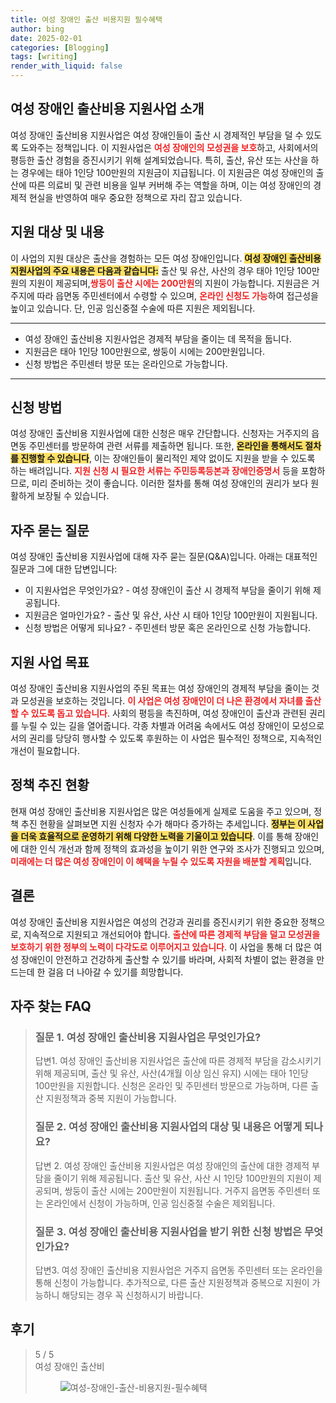 ```yaml
---
title: 여성 장애인 출산 비용지원 필수혜택
author: bing
date: 2025-02-01
categories: [Blogging]
tags: [writing]
render_with_liquid: false
---
```



<h2 id='여성_장애인_출산비용_지원사업_소개'>여성 장애인 출산비용 지원사업 소개</h2>

<p>여성 장애인 출산비용 지원사업은 여성 장애인들이 출산 시 경제적인 부담을 덜 수 있도록 도와주는 정책입니다. 이 지원사업은 <b><span style="color: #ee2323;">여성 장애인의 모성권을 보호</span></b>하고, 사회에서의 평등한 출산 경험을 증진시키기 위해 설계되었습니다. 특히, 출산, 유산 또는 사산을 하는 경우에는 태아 1인당 100만원의 지원금이 지급됩니다. 이 지원금은 여성 장애인의 출산에 따른 의료비 및 관련 비용을 일부 커버해 주는 역할을 하며, 이는 여성 장애인의 경제적 현실을 반영하여 매우 중요한 정책으로 자리 잡고 있습니다.</p>

<h2 id='지원_대상_및_내용'>지원 대상 및 내용</h2>

<p>이 사업의 지원 대상은 출산을 경험하는 모든 여성 장애인입니다. <b><span style="background-color: #ffe066;">여성 장애인 출산비용 지원사업의 주요 내용은 다음과 같습니다:</span></b> 출산 및 유산, 사산의 경우 태아 1인당 100만원의 지원이 제공되며,<b><span style="color: #ee2323;">쌍둥이 출산 시에는 200만원</span></b>의 지원이 가능합니다. 지원금은 거주지에 따라 읍면동 주민센터에서 수령할 수 있으며, <b><span style="color: #ee2323;">온라인 신청도 가능</span></b>하여 접근성을 높이고 있습니다. 단, 인공 임신중절 수술에 따른 지원은 제외됩니다.</p>

<hr />

<ul>
    <li>여성 장애인 출산비용 지원사업은 경제적 부담을 줄이는 데 목적을 둡니다.</li>
    <li>지원금은 태아 1인당 100만원으로, 쌍둥이 시에는 200만원입니다.</li>
    <li>신청 방법은 주민센터 방문 또는 온라인으로 가능합니다.</li>
</ul>

<hr />

<h2 id='신청_방법'>신청 방법</h2>

<p>여성 장애인 출산비용 지원사업에 대한 신청은 매우 간단합니다. 신청자는 거주지의 읍면동 주민센터를 방문하여 관련 서류를 제출하면 됩니다. 또한, <b><span style="background-color: #ffe066;">온라인을 통해서도 절차를 진행할 수 있습니다</span></b>, 이는 장애인들이 물리적인 제약 없이도 지원을 받을 수 있도록 하는 배려입니다. <b><span style="color: #ee2323;">지원 신청 시 필요한 서류는 주민등록등본과 장애인증명서</span></b> 등을 포함하므로, 미리 준비하는 것이 좋습니다. 이러한 절차를 통해 여성 장애인의 권리가 보다 원활하게 보장될 수 있습니다.</p>

<h2 id='자주_묻는_질문'>자주 묻는 질문</h2>

<p>여성 장애인 출산비용 지원사업에 대해 자주 묻는 질문(Q&A)입니다. 아래는 대표적인 질문과 그에 대한 답변입니다:</p>

<ul>
    <li>이 지원사업은 무엇인가요? - 여성 장애인이 출산 시 경제적 부담을 줄이기 위해 제공됩니다.</li>
    <li>지원금은 얼마인가요? - 출산 및 유산, 사산 시 태아 1인당 100만원이 지원됩니다.</li>
    <li>신청 방법은 어떻게 되나요? - 주민센터 방문 혹은 온라인으로 신청 가능합니다.</li>
</ul>

<h2 id='지원_사업_목표'>지원 사업 목표</h2>

<p>여성 장애인 출산비용 지원사업의 주된 목표는 여성 장애인의 경제적 부담을 줄이는 것과 모성권을 보호하는 것입니다. <b><span style="color: #ee2323;">이 사업은 여성 장애인이 더 나은 환경에서 자녀를 출산할 수 있도록 돕고 있습니다</span></b>. 사회의 평등을 촉진하며, 여성 장애인이 출산과 관련된 권리를 누릴 수 있는 길을 열어줍니다. 각종 차별과 어려움 속에서도 여성 장애인이 모성으로서의 권리를 당당히 행사할 수 있도록 후원하는 이 사업은 필수적인 정책으로, 지속적인 개선이 필요합니다.</p>

<h2 id='정책_추진_현황'>정책 추진 현황</h2>

<p>현재 여성 장애인 출산비용 지원사업은 많은 여성들에게 실제로 도움을 주고 있으며, 정책 추진 현황을 살펴보면 지원 신청자 수가 해마다 증가하는 추세입니다. <b><span style="background-color: #ffe066;">정부는 이 사업을 더욱 효율적으로 운영하기 위해 다양한 노력을 기울이고 있습니다</span></b>. 이를 통해 장애인에 대한 인식 개선과 함께 정책의 효과성을 높이기 위한 연구와 조사가 진행되고 있으며,<b><span style="color: #ee2323;">미래에는 더 많은 여성 장애인이 이 혜택을 누릴 수 있도록 자원을 배분할 계획</span></b>입니다.</p>

<h2 id='결론'>결론</h2>

<p>여성 장애인 출산비용 지원사업은 여성의 건강과 권리를 증진시키기 위한 중요한 정책으로, 지속적으로 지원되고 개선되어야 합니다. <b><span style="color: #ee2323;">출산에 따른 경제적 부담을 덜고 모성권을 보호하기 위한 정부의 노력이 다각도로 이루어지고 있습니다</span></b>. 이 사업을 통해 더 많은 여성 장애인이 안전하고 건강하게 출산할 수 있기를 바라며, 사회적 차별이 없는 환경을 만드는데 한 걸음 더 나아갈 수 있기를 희망합니다.</p>


<h2 id='자주_찾는_FAQ'>자주 찾는 FAQ</h2>
<div itemscope="" itemtype="https://schema.org/FAQPage"> 
<blockquote> 
<div itemscope="" itemprop="mainEntity" itemtype="https://schema.org/Question"> 
<h3 itemprop="name">질문 1. 여성 장애인 출산비용 지원사업은 무엇인가요?</h3> 
<div itemscope="" itemprop="acceptedAnswer" itemtype="https://schema.org/Answer"> 
<span itemprop="text"> 
<p>답변1. 여성 장애인 출산비용 지원사업은 출산에 따른 경제적 부담을 감소시키기 위해 제공되며, 출산 및 유산, 사산(4개월 이상 임신 유지) 시에는 태아 1인당 100만원을 지원합니다. 신청은 온라인 및 주민센터 방문으로 가능하며, 다른 출산 지원정책과 중복 지원이 가능합니다.</p> 
</span> 
</div> 
</div> 

<div itemscope="" itemprop="mainEntity" itemtype="https://schema.org/Question"> 
<h3 itemprop="name">질문 2. 여성 장애인 출산비용 지원사업의 대상 및 내용은 어떻게 되나요?</h3> 
<div itemscope="" itemprop="acceptedAnswer" itemtype="https://schema.org/Answer"> 
<span itemprop="text"> 
<p>답변 2. 여성 장애인 출산비용 지원사업은 여성 장애인의 출산에 대한 경제적 부담을 줄이기 위해 제공됩니다. 출산 및 유산, 사산 시 1인당 100만원의 지원이 제공되며, 쌍둥이 출산 시에는 200만원이 지원됩니다. 거주지 읍면동 주민센터 또는 온라인에서 신청이 가능하며, 인공 임신중절 수술은 제외됩니다.</p> 
</span> 
</div> 
</div> 

<div itemscope="" itemprop="mainEntity" itemtype="https://schema.org/Question"> 
<h3 itemprop="name">질문 3. 여성 장애인 출산비용 지원사업을 받기 위한 신청 방법은 무엇인가요?</h3> 
<div itemscope="" itemprop="acceptedAnswer" itemtype="https://schema.org/Answer"> 
<span itemprop="text"> 
<p>답변3. 여성 장애인 출산비용 지원사업은 거주지 읍면동 주민센터 또는 온라인을 통해 신청이 가능합니다. 추가적으로, 다른 출산 지원정책과 중복으로 지원이 가능하니 해당되는 경우 꼭 신청하시기 바랍니다.</p> 
</span> 
</div> 
</div> 
</blockquote> 
</div>
<h2 id='후기'>후기</h2>
<div itemscope itemtype="https://schema.org/Product">
  <blockquote>
  <div itemprop="review" itemscope itemtype="https://schema.org/Review">
      <div itemprop="reviewRating" itemscope itemtype="https://schema.org/Rating"> <span itemprop="ratingValue">5</span> / <span itemprop="bestRating">5</span> </div>
      <span itemprop="reviewBody">여성 장애인 출산비
<figure class="image"><img src="https://aptwhite.github.io/assets/img/thumbnail/여성-장애인-출산-비용지원-필수혜택.webp" alt="여성-장애인-출산-비용지원-필수혜택"></figure>